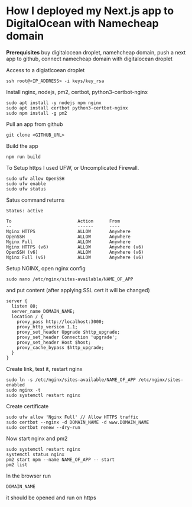 # How I deployed my Next.js app to DigitalOcean with Namecheap domain

**Prerequisites** buy digitalocean droplet, namehcheap domain, push a next app to github, connect namecheap domain with digitalocean droplet

Access to a digiatlcoean droplet
```
ssh root@<IP_ADDRESS> -i keys/key_rsa
```
Install nginx, nodejs, pm2, certbot, python3-certbot-nginx
```
sudo apt install -y nodejs npm nginx
sudo apt install certbot python3-certbot-nginx
sudo npm install -g pm2
```
Pull an app from github
```
git clone <GITHUB_URL>
```
Build the app
```
npm run build
```

To Setup https I used UFW, or Uncomplicated Firewall.
```
sudo ufw allow OpenSSH
sudo ufw enable
sudo ufw status
```
Satus command returns 
```
Status: active

To                         Action      From
--                         ------      ----
Nginx HTTPS                ALLOW       Anywhere                  
OpenSSH                    ALLOW       Anywhere                  
Nginx Full                 ALLOW       Anywhere                  
Nginx HTTPS (v6)           ALLOW       Anywhere (v6)             
OpenSSH (v6)               ALLOW       Anywhere (v6)             
Nginx Full (v6)            ALLOW       Anywhere (v6)  
```
Setup NGINX, open nginx config
```
sudo nano /etc/nginx/sites-available/NAME_OF_APP
``` 
and put content (after applying SSL cert it will be changed)
```
server {
  listen 80;
  server_name DOMAIN_NAME;
  location / {
    proxy_pass http://localhost:3000;
    proxy_http_version 1.1;
    proxy_set_header Upgrade $http_upgrade;
    proxy_set_header Connection 'upgrade';
    proxy_set_header Host $host;
    proxy_cache_bypass $http_upgrade;
  }
}
```
Create link, test it, restart nginx
```
sudo ln -s /etc/nginx/sites-available/NAME_OF_APP /etc/nginx/sites-enabled
sudo nginx -t
sudo systemctl restart nginx
```
Create certificate
```
sudo ufw allow 'Nginx Full' // Allow HTTPS traffic
sudo certbot --nginx -d DOMAIN_NAME -d www.DOMAIN_NAME
sudo certbot renew --dry-run
```
Now start nginx and pm2
```
sudo systemctl restart nginx
systemctl status nginx
pm2 start npm --name NAME_OF_APP -- start
pm2 list
```

In the browser run
```
DOMAIN_NAME
```
it should be opened and run on https